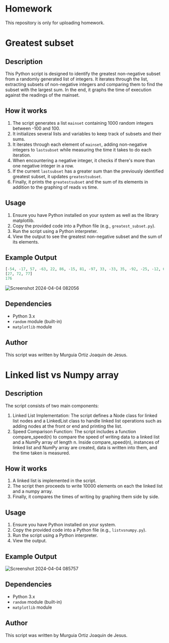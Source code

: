 # Homework
This repository is only for uploading homework.

# Greatest subset
## Description
This Python script is designed to identify the greatest non-negative subset from a randomly generated list of integers. It iterates through the list, extracting subsets of non-negative integers and comparing them to find the subset with the largest sum. In the end, it graphs the time of execution against the readings of the mainset.

## How it works
1. The script generates a list `mainset` containing 1000 random integers between -100 and 100.
2. It initializes several lists and variables to keep track of subsets and their sums.
3. It iterates through each element of `mainset`, adding non-negative integers to `lastsubset` while measuring the time it takes to do each iteration.
4. When encountering a negative integer, it checks if there's more than one negative integer in a row.
5. If the current `lastsubset` has a greater sum than the previously identified greatest subset, it updates `greatestsubset`.
6. Finally, it prints the `greatestsubset` and the sum of its elements in addition to the graphing of reads vs time.

## Usage
1. Ensure you have Python installed on your system as well as the library matplotlib.
2. Copy the provided code into a Python file (e.g., `greatest_subset.py`).
3. Run the script using a Python interpreter.
4. View the output to see the greatest non-negative subset and the sum of its elements.

## Example Output
~~~Python
[-54, -17, 57, -63, 22, 86, -15, 81, -97, 33, -33, 35, -92, -25, -12, 6, -20, -9, 58, -52, 57, -77, -81, -41, -93, -32, -87, -35, 28, -16, 33, 8, -69, -58, -31, -58, -26, -35, -51, 27, 72, 77, -5, -24, 29, -12, 14, -92, -80, -77, -12, -24, 22, -2, 58, 33, -48, -58, -20, 3, -2, 52, 44, -68, -95, 64, 12, 20, 80, -5, 68, -17, 28, 32, 59, 6, 37, -82, 66, 52, 56, -15, 14, -74, -36, -53, -3, 13, -41, 59, -49, 100, 66, -87, 92, -6, -99, -46, 23, -31]
[27, 72, 77]
176
~~~
![Screenshot 2024-04-04 082056](https://github.com/JoaquinMO17/Homework/assets/157546675/51b3e817-6418-4fea-a18f-e1c46cd34a49)
## Dependencies
- Python 3.x
- `random` module (built-in)
- `matplotlib` module

## Author
This script was written by Murguia Ortiz Joaquin de Jesus.
# Linked list vs Numpy array
## Description
The script consists of two main components:

1. Linked List Implementation:
The script defines a Node class for linked list nodes and a LinkedList class to handle linked list operations such as adding nodes at the front or end and printing the list.
2. Speed Comparison Function:
The script includes a function compare_speed(n) to compare the speed of writing data to a linked list and a NumPy array of length n.
Inside compare_speed(n), instances of linked list and NumPy array are created, data is written into them, and the time taken is measured.

## How it works
1. A linked list is implemented in the script.
2. The script then proceeds to write 10000 elements on each the linked list and a numpy array.
3. Finally, it compares the times of writing by graphing them side by side.

## Usage
1. Ensure you have Python installed on your system.
2. Copy the provided code into a Python file (e.g., `listvsnumpy.py`).
3. Run the script using a Python interpreter.
4. View the output.

## Example Output
![Screenshot 2024-04-04 085757](https://github.com/JoaquinMO17/Homework/assets/157546675/9d80b2e1-6f33-4dc2-b269-47e4e1067d34)

## Dependencies
- Python 3.x
- `random` module (built-in)
- `matplotlib` module

## Author
This script was written by Murguia Ortiz Joaquin de Jesus.


